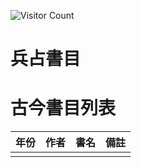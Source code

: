 ![Visitor Count](https://profile-counter.glitch.me/kentang2017/count.svg)
# 兵占書目

# 古今書目列表

| 年份          | 作者           | 書名                                            | 備註       |
| ------------- | ------------- | --------------------------------------------- | ------------- |
| | |  |  |
